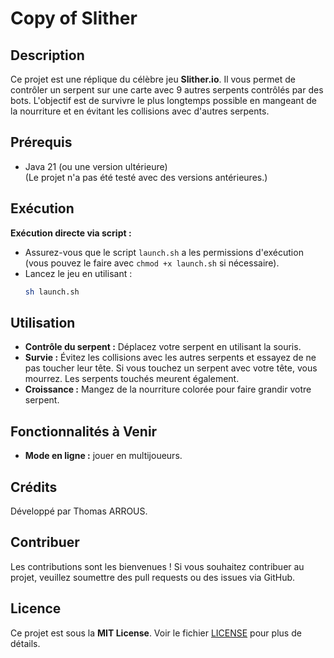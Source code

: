 # Copy of Slither

## Description

Ce projet est une réplique du célèbre jeu **Slither.io**. Il vous permet de contrôler un serpent sur une carte avec 9 autres serpents contrôlés par des bots. L'objectif est de survivre le plus longtemps possible en mangeant de la nourriture et en évitant les collisions avec d'autres serpents.

## Prérequis

- Java 21 (ou une version ultérieure)  
  (Le projet n'a pas été testé avec des versions antérieures.)

## Exécution

**Exécution directe via script :**
- Assurez-vous que le script `launch.sh` a les permissions d'exécution (vous pouvez le faire avec `chmod +x launch.sh` si nécessaire).
- Lancez le jeu en utilisant :
    ```sh
    sh launch.sh
    ```
## Utilisation

- **Contrôle du serpent :** Déplacez votre serpent en utilisant la souris.
- **Survie :** Évitez les collisions avec les autres serpents et essayez de ne pas toucher leur tête. Si vous touchez un serpent avec votre tête, vous mourrez. Les serpents touchés meurent également.
- **Croissance :** Mangez de la nourriture colorée pour faire grandir votre serpent.

## Fonctionnalités à Venir
- **Mode en ligne :** jouer en multijoueurs.

## Crédits

Développé par Thomas ARROUS.

## Contribuer

Les contributions sont les bienvenues ! Si vous souhaitez contribuer au projet, veuillez soumettre des pull requests ou des issues via GitHub.

## Licence

Ce projet est sous la **MIT License**. Voir le fichier [LICENSE](LICENSE) pour plus de détails.
